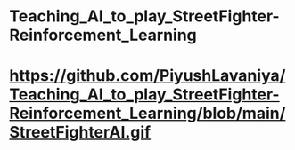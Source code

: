 ﻿# Teaching_AI_to_play_StreetFighter-Reinforcement_Learning
# https://github.com/PiyushLavaniya/Teaching_AI_to_play_StreetFighter-Reinforcement_Learning/blob/main/StreetFighterAI.gif
